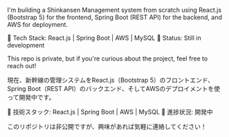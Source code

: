 I'm building a Shinkansen Management system from scratch using React.js (Bootstrap 5) for the frontend, Spring Boot (REST API) for the backend, and AWS for deployment.

🔹 Tech Stack: React.js | Spring Boot | AWS | MySQL
🔹 Status: Still in development

This repo is private, but if you're curious about the project, feel free to reach out!



現在、新幹線の管理システムをReact.js（Bootstrap 5）のフロントエンド、Spring Boot（REST API）のバックエンド、そしてAWSのデプロイメントを使って開発中です。

🔹 技術スタック: React.js | Spring Boot | AWS | MySQL
🔹 進捗状況: 開発中

このリポジトリは非公開ですが、興味があれば気軽に連絡してください！
